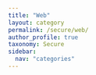```yaml
---
title: "Web"
layout: category
permalink: /secure/web/
author_profile: true
taxonomy: Secure
sidebar:
  nav: "categories"
---
```

